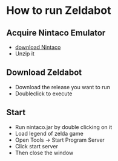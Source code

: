 # How to run Zeldabot

## Acquire Nintaco Emulator
* [download Nintaco](https://nintaco.com/)
* Unzip it

## Download Zeldabot
* Download the release you want to run
* Doubleclick to execute

## Start
* Run nintaco.jar by double clicking on it
* Load legend of zelda game
* Open Tools -> Start Program Server
* Click start server
* Then close the window
